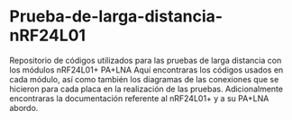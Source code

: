 # Prueba-de-larga-distancia-nRF24L01
Repositorio de códigos utilizados para las pruebas de larga distancia con los módulos nRF24L01+  PA+LNA 
Aquí encontraras los códigos usados en cada módulo, así como también los diagramas de las conexiones que se hicieron para cada placa en la realización de las pruebas. Adicionalmente encontraras la documentación referente al nRF24L01+ y a su PA+LNA abordo.
